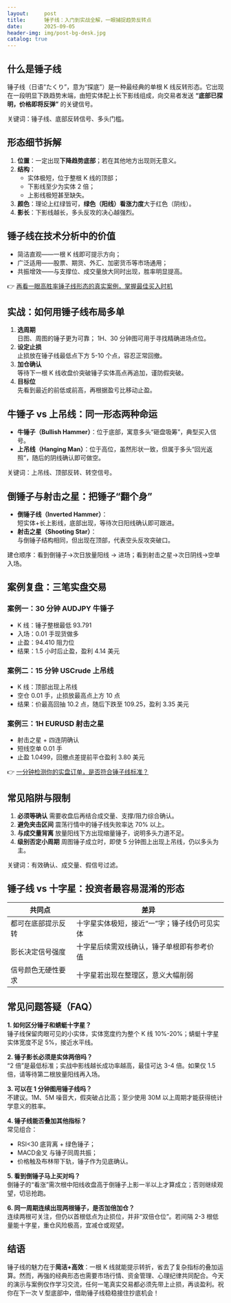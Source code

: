 ```yaml
---
layout:     post
title:      锤子线：入门到实战全解，一眼捕捉趋势反转点
date:       2025-09-05
header-img: img/post-bg-desk.jpg
catalog: true
---
```


## 什么是锤子线
锤子线（日语“たくり”，意为“探底”）是一种最经典的单根 K 线反转形态。它出现在一段明显下跌趋势末端，由短实体配上长下影线组成，向交易者发送 **“底部已探明，价格即将反弹”** 的关键信号。

关键词：锤子线、底部反转信号、多头门槛。

## 形态细节拆解
1. **位置**：一定出现**下降趋势底部**；若在其他地方出现则无意义。  
2. **结构**：  
   - 实体极短，位于整根 K 线的顶部；  
   - 下影线至少为实体 2 倍；  
   - 上影线极短甚至缺失。  
3. **颜色**：理论上红绿皆可，**绿色（阳线）看涨力度**大于红色（阴线）。  
4. **影长**：下影线越长，多头反攻的决心越强烈。

## 锤子线在技术分析中的价值
- 简洁直观——一根 K 线即可提示方向；  
- 广泛适用——股票、期货、外汇、加密货币等市场通用；  
- 共振增效——与支撑位、成交量放大同时出现，胜率明显提高。

👉 [再看一眼高胜率锤子线形态的真实案例，掌握最佳买入时机](https://okxdog.com/)

## 实战：如何用锤子线布局多单
1. **选周期**  
   日图、周图的锤子更为可靠； 1H、30 分钟图可用于寻找精确进场点位。  
2. **设定止损**  
   止损放在锤子线最低点下方 5-10 个点，容忍正常回撤。  
3. **加仓确认**  
   等待下一根 K 线收盘价突破锤子实体高点再追加，谨防假突破。  
4. **目标位**  
   先看到最近的前低或前高，再根据盈亏比移动止盈。

## 牛锤子 vs 上吊线：同一形态两种命运
- **牛锤子（Bullish Hammer）**：位于底部，寓意多头“砸盘吸筹”，典型买入信号。  
- **上吊线（Hanging Man）**：位于高位，虽然形状一致，但属于多头“回光返照”，随后的阴线确认即可做空。

关键词：上吊线、顶部反转、转空信号。

## 倒锤子与射击之星：把锤子“翻个身”
- **倒锤子线（Inverted Hammer）**：  
  短实体+长上影线，底部出现，等待次日阳线确认即可跟进。  
- **射击之星（Shooting Star）**：  
  与倒锤子结构相同，但出现在顶部，代表空头反攻突破口。

建仓顺序：看到倒锤子→次日放量阳线 → 进场；看到射击之星→次日阴线→空单入场。

## 案例复盘：三笔实盘交易
### 案例一：30 分钟 AUDJPY 牛锤子
- K 线：锤子整根最低 93.791  
- 入场：0.01 手现货做多  
- 止盈：94.410 阻力位  
- 结果：1.5 小时后止盈，盈利 4.14 美元

### 案例二：15 分钟 USCrude 上吊线  
- K 线：顶部出现上吊线  
- 空仓 0.01 手，止损放最高点上方 10 点  
- 结果：价最高回抽 10.2 点，随后下跌至 109.25，盈利 3.35 美元

### 案例三：1H EURUSD 射击之星  
- 射击之星 + 四连阴确认  
- 短线空单 0.01 手  
- 止盈 1.0499，回撤点差提前平仓盈利 3.80 美元

👉 [一分钟检测你的实盘订单，是否符合锤子线标准？](https://okxdog.com/)

## 常见陷阱与限制
1. **必须等确认**  需要收盘后再结合成交量、支撑/阻力综合确认。  
2. **避免夹击区间**  震荡行情中的锤子线失败率达 70% 以上。  
3. **与成交量背离**  放量阳线下方出现缩量锤子，说明多头力道不足。  
4. **级别否定小周期**  周图锤子成立时，即使 5 分钟图上出现上吊线，仍以多头为主。

关键词：有效确认、成交量、假信号过滤。

## 锤子线 vs 十字星：投资者最容易混淆的形态
| 共同点 | 差异 |
|---|---|
| 都可在底部提示反转 | 十字星实体极短，接近“一”字；锤子线仍可见实体 |
| 影长决定信号强度 | 十字星后续需双线确认，锤子单根即有参考价值 |
| 信号颜色无硬性要求 | 十字星若出现在整理区，意义大幅削弱 |

## 常见问题答疑（FAQ）

**1. 如何区分锤子和蜻蜓十字星？**  
锤子线保留肉眼可见的小实体，实体宽度约为整个 K 线 10%-20%；蜻蜓十字星实体宽度不足 5%，接近水平线。

**2. 锤子影长必须是实体两倍吗？**  
“2 倍”是最低标准；实战中影线越长成功率越高，最佳可达 3-4 倍。如果仅 1.5 倍，请等待第二根放量阳线再入场。

**3. 可以在 1 分钟图用锤子线吗？**  
不建议。1M、5M 噪音大，假突破占比高；至少使用 30M 以上周期才能获得统计学意义的胜率。

**4. 锤子线能否叠加其他指标？**  
常见组合：  
- RSI<30 底背离 + 绿色锤子；  
- MACD金叉 与锤子同周共振；  
- 价格触及布林带下轨，锤子作为见底确认。

**5. 看到倒锤子马上买对吗？**  
倒锤子的“看涨”需次根中阳线收盘高于倒锤子上影一半以上才算成立；否则继续观望，切忌抢跑。

**6. 同一周期连续出现两根锤子，是否加倍加仓？**  
连续两根可关注，但仍以首根低点为止损位，并非“双倍仓位”。若间隔 2-3 根低量能十字星，重仓风险极高，宜减仓或观望。

## 结语
锤子线的魅力在于**简洁+高效**：一根 K 线就能提示转折，省去了复杂指标的叠加运算。然而，再强的经典形态也需要市场行情、资金管理、心理纪律共同配合。今天的演示与案例仅作学习交流，任何一笔真实交易都必须先带上止损，再谈盈利。祝你在下一次 V 型底部中，借助锤子线稳稳接住抄底机会！